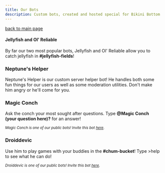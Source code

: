 ```yaml
---
title: Our Bots
description: Custom bots, created and hosted special for Bikini Bottom by our server staff!
---
```


[back to main page](./)

#### Jellyfish and Ol' Reliable
By far our two most popular bots, Jellyfish and Ol' Reliable allow you to catch jellyfish in **#jellyfish-fields**!

### Neptune's Helper
Neptune's Helper is our custom server helper bot! He handles both some fun things for our users as well as some moderation utilities. Don't make him angry or he'll come for you.

### Magic Conch
Ask the conch your most sought after questions. Type **@Magic Conch \(your question here)?** for an answer!

<sup>*Magic Conch is one of our public bots! Invite this bot [here](https://invite.bikinibottomdiscord.org/conch).*</sup>

### Droiddevic
Use him to play games with your buddies in the **#chum-bucket**! Type >help to see what he can do!

<sup>*Droiddevic is one of our public bots! Invite this bot [here](https://invite.bikinibottomdiscord.org/droid).*</sup>
